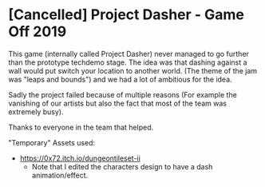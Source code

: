 # [Cancelled] Project Dasher - Game Off 2019

This game (internally called Project Dasher) never managed to go further than the prototype techdemo stage. The idea was that dashing against a wall would put switch your location to another world. (The theme of the jam was "leaps and bounds") and we had a lot of ambitious for the idea.

Sadly the project failed because of multiple reasons (For example the vanishing of our artists but also the fact that most of the team was extremely busy).

Thanks to everyone in the team that helped.

"Temporary" Assets used:
- https://0x72.itch.io/dungeontileset-ii
  - Note that I edited the characters design to have a dash animation/effect.
